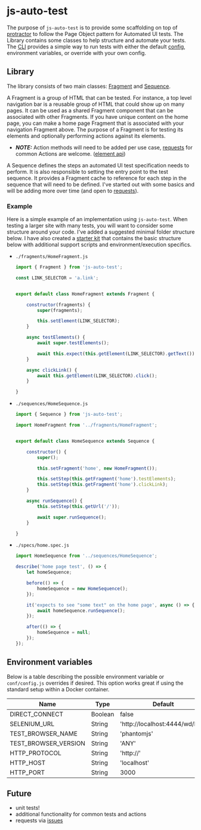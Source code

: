 # js-auto-test
The purpose of `js-auto-test` is to provide some scaffolding on top of [protractor](http://www.protractortest.org/) to follow the Page Object pattern for Automated UI tests. The Library contains some classes to help structure and automate your tests. The [CLI](https://www.npmjs.com/package/js-auto-test-cli) provides a simple way to run tests with either the default [config](./conf/config.js), environment variables, or override with your own config.

## Library
The library consists of two main classes: [Fragment](./src/js/Fragment.js) and [Sequence](./src/js/Sequence.js).

A Fragment is a group of HTML that can be tested. For instance, a top level navigation bar is a reusable group of HTML that could show up on many pages. It can be used as a shared Fragment component that can be associated with other Fragments. If you have unique content on the home page, you can make a home page Fragment that is associated with your navigation Fragment above. The purpose of a Fragment is for testing its elements and optionally performing actions against its elements.
- ***NOTE:*** Action methods will need to be added per use case, [requests](https://github.com/aeilers/js-auto-test/issues) for common Actions are welcome. ([element api](http://www.protractortest.org/#/api?view=ElementFinder))

A Sequence defines the steps an automated UI test specification needs to perform. It is also responsible to setting the entry point to the test sequence. It provides a Fragment cache to reference for each step in the sequence that will need to be defined. I've started out with some basics and will be adding more over time (and open to [requests](https://github.com/aeilers/js-auto-test/issues)).

### Example
Here is a simple example of an implementation using `js-auto-test`. When testing a larger site with many tests, you will want to consider some structure around your code. I've added a suggested minimal folder structure below. I have also created a [starter kit](https://github.com/aeilers/docker-auto-test-starter) that contains the basic structure below with additional support scripts and environment/execution specifics.
- `./fragments/HomeFragment.js`
  ```javascript
  import { Fragment } from 'js-auto-test';

  const LINK_SELECTOR = 'a.link';


  export default class HomeFragment extends Fragment {

      constructor(fragments) {
          super(fragments);

          this.setElement(LINK_SELECTOR);
      }

      async testElements() {
          await super.testElements();

          await this.expect(this.getElement(LINK_SELECTOR).getText()).to.eventually.equal('some text');
      }

      async clickLink() {
          await this.getElement(LINK_SELECTOR).click();
      }

  }
  ```

- `./sequences/HomeSequence.js`
  ```javascript
  import { Sequence } from 'js-auto-test';

  import HomeFragment from '../fragments/HomeFragment';


  export default class HomeSequence extends Sequence {

      constructor() {
          super();

          this.setFragment('home', new HomeFragment());

          this.setStep(this.getFragment('home').testElements);
          this.setStep(this.getFragment('home').clickLink);
      }

      async runSequence() {
          this.setStep(this.getUrl('/'));

          await super.runSequence();
      }

  }
  ```

- `./specs/home.spec.js`
  ```javascript
  import HomeSequence from '../sequences/HomeSequence';

  describe('home page test', () => {
      let homeSequence;

      before(() => {
          homeSequence = new HomeSequence();
      });

      it('expects to see "some text" on the home page', async () => {
          await homeSequence.runSequence();
      });

      after(() => {
          homeSequence = null;
      });
  });
  ```

## Environment variables
Below is a table describing the possible environment variable or `conf/config.js` overrides if desired. This option works great if using the standard setup within a Docker container.

Name                    | Type    | Default
----------------------- | ------- | --------------------------------
DIRECT_CONNECT          | Boolean | false
SELENIUM_URL            | String  | 'http://localhost:4444/wd/hub'
TEST_BROWSER_NAME       | String  | 'phantomjs'
TEST_BROWSER_VERSION    | String  | 'ANY'
HTTP_PROTOCOL           | String  | 'http://'
HTTP_HOST               | String  | 'localhost'
HTTP_PORT               | String  | 3000

## Future
- unit tests!
- additional functionality for common tests and actions
- requests via [issues](https://github.com/aeilers/js-auto-test/issues)
